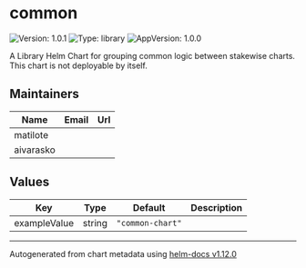 # common

![Version: 1.0.1](https://img.shields.io/badge/Version-1.0.1-informational?style=flat-square) ![Type: library](https://img.shields.io/badge/Type-library-informational?style=flat-square) ![AppVersion: 1.0.0](https://img.shields.io/badge/AppVersion-1.0.0-informational?style=flat-square)

A Library Helm Chart for grouping common logic between stakewise charts. This chart is not deployable by itself.

## Maintainers

| Name | Email | Url |
| ---- | ------ | --- |
| matilote |  |  |
| aivarasko |  |  |

## Values

| Key | Type | Default | Description |
|-----|------|---------|-------------|
| exampleValue | string | `"common-chart"` |  |

----------------------------------------------
Autogenerated from chart metadata using [helm-docs v1.12.0](https://github.com/norwoodj/helm-docs/releases/v1.12.0)
